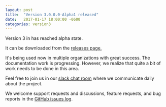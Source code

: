 ```yaml
---
layout: post
title:  "Version 3.0.0.0-Alpha1 released"
date:   2017-01-17 18:00:00 -0600
categories: version3
---
```


Version 3 in has reached alpha state.

It can be downloaded from the [releases page.](https://github.com/utPLSQL/utPLSQL/releases)

It's being used now in multiple organizations with great success.   The documentation work is progressing.  However, we realize that quite a bit of work needs to be done in this area. 

Feel free to join us in our [slack chat room](http://utplsql-slack-invite.herokuapp.com/) where we communicate daily about the project.

We welcome support requests and discussions, feature requests, and bug reports in the [GitHub issues log](https://github.com/utPLSQL/utPLSQL/issues).
 